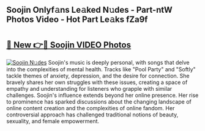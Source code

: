 ## Soojin Onlyf𝚊ns Le𝚊ked N𝚞des - Part-ntW Photos Video - Hot Part Le𝚊ks fZa9f

# <h2><a href="http://ac48696.deff.icu/?id=Soojin">🔗 New 👉🔴 Soojin VIDEO Photos</a></h2>

[![Soojin N𝚞des](https://i.imgur.com/rIISA9y.gif)](http://ac48696.deff.icu/?id=Soojin)
Soojin's music is deeply personal, with songs that delve into the complexities of mental health. Tracks like "Pool Party" and "Softly" tackle themes of anxiety, depression, and the desire for connection. She bravely shares her own struggles with these issues, creating a space of empathy and understanding for listeners who grapple with similar challenges. Soojin's influence extends beyond her online presence. Her rise to prominence has sparked discussions about the changing landscape of online content creation and the complexities of online fandom. Her controversial approach has challenged traditional notions of beauty, sexuality, and female empowerment.
